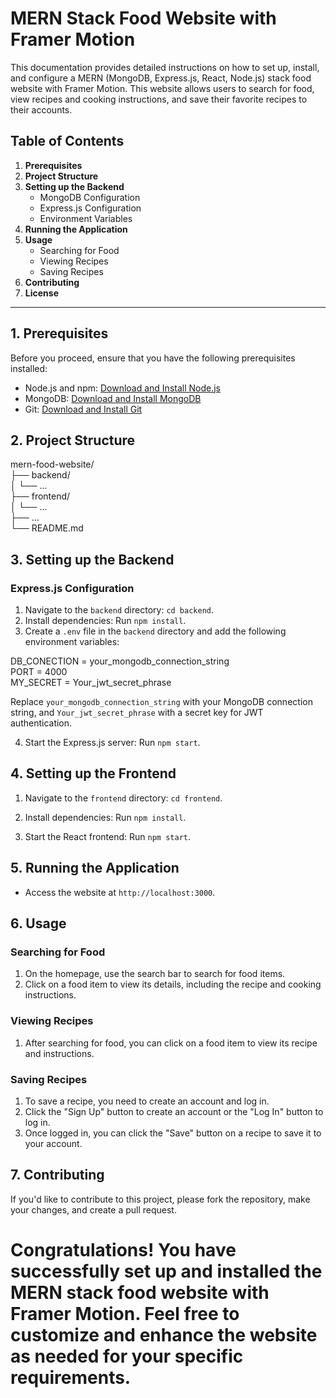 # MERN Stack Food Website with Framer Motion

This documentation provides detailed instructions on how to set up, install, and configure a MERN (MongoDB, Express.js, React, Node.js) stack food website with Framer Motion. This website allows users to search for food, view recipes and cooking instructions, and save their favorite recipes to their accounts.

## Table of Contents
1. **Prerequisites**
2. **Project Structure**
3. **Setting up the Backend**
    - MongoDB Configuration
    - Express.js Configuration
    - Environment Variables   
4. **Running the Application**
5. **Usage**
    - Searching for Food
    - Viewing Recipes
    - Saving Recipes
6. **Contributing**
7. **License**

---

## 1. Prerequisites
Before you proceed, ensure that you have the following prerequisites installed:

- Node.js and npm: [Download and Install Node.js](https://nodejs.org/)
- MongoDB: [Download and Install MongoDB](https://www.mongodb.com/try/download/community)
- Git: [Download and Install Git](https://git-scm.com/downloads)

## 2. Project Structure
mern-food-website/  
├── backend/  
│   └── ...  
├── frontend/  
│   └── ...  
├── ...  
└── README.md  



## 3. Setting up the Backend


### Express.js Configuration
1. Navigate to the `backend` directory: `cd backend`.
2. Install dependencies: Run `npm install`.
3. Create a `.env` file in the `backend` directory and add the following environment variables:

DB_CONECTION = your_mongodb_connection_string  
PORT = 4000  
MY_SECRET = Your_jwt_secret_phrase  

Replace `your_mongodb_connection_string` with your MongoDB connection string, and `Your_jwt_secret_phrase` with a secret key for JWT authentication.

4. Start the Express.js server: Run `npm start`.

## 4. Setting up the Frontend

1. Navigate to the `frontend` directory: `cd frontend`.
2. Install dependencies: Run `npm install`.


4. Start the React frontend: Run `npm start`.

## 5. Running the Application
- Access the website at `http://localhost:3000`.

## 6. Usage

### Searching for Food
1. On the homepage, use the search bar to search for food items.
2. Click on a food item to view its details, including the recipe and cooking instructions.

### Viewing Recipes
1. After searching for food, you can click on a food item to view its recipe and instructions.

### Saving Recipes
1. To save a recipe, you need to create an account and log in.
2. Click the "Sign Up" button to create an account or the "Log In" button to log in.
3. Once logged in, you can click the "Save" button on a recipe to save it to your account.

## 7. Contributing
If you'd like to contribute to this project, please fork the repository, make your changes, and create a pull request.


# Congratulations! You have successfully set up and installed the MERN stack food website with Framer Motion. Feel free to customize and enhance the website as needed for your specific requirements.
